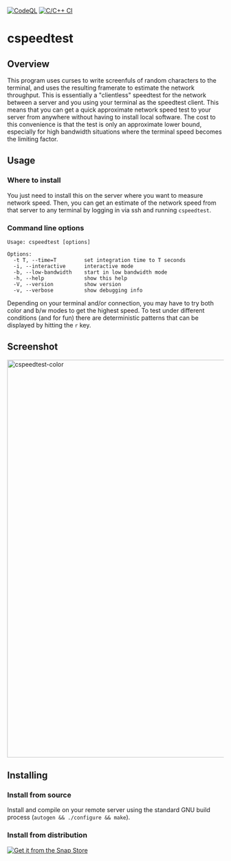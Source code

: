 [![CodeQL](https://github.com/jonbirge/curses-speedtest/actions/workflows/codeql-analysis.yml/badge.svg)](https://github.com/jonbirge/curses-speedtest/actions/workflows/codeql-analysis.yml)
[![C/C++ CI](https://github.com/jonbirge/curses-speedtest/actions/workflows/c-cpp.yml/badge.svg)](https://github.com/jonbirge/curses-speedtest/actions/workflows/c-cpp.yml)

# cspeedtest

## Overview

This program uses curses to write screenfuls of random characters to the terminal, and uses the resulting framerate to estimate the network throughput. This is essentially a "clientless" speedtest for the network between a server and you using your terminal as the speedtest client. This means that you can get a quick approximate network speed test to your server from anywhere without having to install local software. The cost to this convenience is that the test is only an approximate lower bound, especially for high bandwidth situations where the terminal speed becomes the limiting factor.

## Usage

### Where to install

You just need to install this on the server where you want to measure network speed. Then, you can get an estimate of the network speed from that server to any terminal by logging in via ssh and running `cspeedtest`.

### Command line options

```
Usage: cspeedtest [options]

Options:
  -t T, --time=T         set integration time to T seconds
  -i, --interactive      interactive mode
  -b, --low-bandwidth    start in low bandwidth mode
  -h, --help             show this help
  -V, --version          show version
  -v, --verbose          show debugging info
```

Depending on your terminal and/or connection, you may have to try both color and b/w modes to get the highest speed. To test under different conditions (and for fun) there are deterministic patterns that can be displayed by hitting the `r` key.
## Screenshot

<img width="923" alt="cspeedtest-color" src="https://user-images.githubusercontent.com/660566/147842191-f486bfaa-2f5c-4466-a19b-7e73e34e956f.png">

## Installing

### Install from source

Install and compile on your remote server using the standard GNU build process (`autogen && ./configure && make`).

### Install from distribution

[![Get it from the Snap Store](https://snapcraft.io/static/images/badges/en/snap-store-black.svg)](https://snapcraft.io/cspeedtest)

